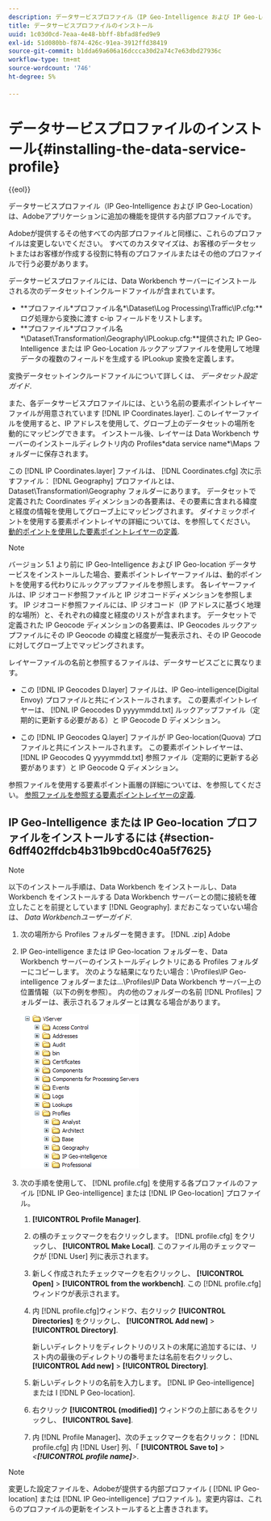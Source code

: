 ```yaml
---
description: データサービスプロファイル（IP Geo-Intelligence および IP Geo-Location）は、Adobeアプリケーションに追加の機能を提供する内部プロファイルです。
title: データサービスプロファイルのインストール
uuid: 1c03d0cd-7eaa-4e48-bbff-8bfad8fed9e9
exl-id: 51d080bb-f874-426c-91ea-3912ffd38419
source-git-commit: b1dda69a606a16dccca30d2a74c7e63dbd27936c
workflow-type: tm+mt
source-wordcount: '746'
ht-degree: 5%

---
```


# データサービスプロファイルのインストール{#installing-the-data-service-profile}

{{eol}}

データサービスプロファイル（IP Geo-Intelligence および IP Geo-Location）は、Adobeアプリケーションに追加の機能を提供する内部プロファイルです。

Adobeが提供するその他すべての内部プロファイルと同様に、これらのプロファイルは変更しないでください。 すべてのカスタマイズは、お客様のデータセットまたはお客様が作成する役割に特有のプロファイルまたはその他のプロファイルで行う必要があります。

データサービスプロファイルには、Data Workbench サーバーにインストールされる次のデータセットインクルードファイルが含まれています。

* **プロファイル\*プロファイル名&#x200B;*\Dataset\Log Processing\Traffic\IP.cfg:**ログ処理から変換に渡す c-ip フィールドをリストします。
* **プロファイル\*プロファイル名&#x200B;*\Dataset\Transformation\Geography\IPLookup.cfg:**提供された IP Geo-Intelligence または IP Geo-Location ルックアップファイルを使用して地理データの複数のフィールドを生成する IPLookup 変換を定義します。

変換データセットインクルードファイルについて詳しくは、 *データセット設定ガイド*.

また、各データサービスプロファイルには、という名前の要素ポイントレイヤーファイルが用意されています [!DNL IP Coordinates.layer]. このレイヤーファイルを使用すると、IP アドレスを使用して、グローブ上のデータセットの場所を動的にマッピングできます。 インストール後、レイヤーは Data Workbench サーバーのインストールディレクトリ内の Profiles\*data service name*\Maps フォルダーに保存されます。

この [!DNL IP Coordinates.layer] ファイルは、 [!DNL Coordinates.cfg] 次に示すファイル： [!DNL Geography] プロファイルとは、 Dataset\Transformation\Geography フォルダーにあります。 データセットで定義された Coordinates ディメンションの各要素は、その要素に含まれる緯度と経度の情報を使用してグローブ上にマッピングされます。 ダイナミックポイントを使用する要素ポイントレイヤの詳細については、を参照してください。 [動的ポイントを使用した要素ポイントレイヤーの定義](../../../../home/c-geo-oview/c-wk-img-lyrs/c-elmt-pt-lyrs/c-elmt-pt-lyrs-ref-lkp-files/c-elmt-pt-lyr-file-frmt/c-dyn-pts.md#concept-77ae65bedc3f465489bc135ae7e3c2f3).

>[!NOTE]
>
>バージョン 5.1 より前に IP Geo-Intelligence および IP Geo-location データサービスをインストールした場合、要素ポイントレイヤーファイルは、動的ポイントを使用する代わりにルックアップファイルを参照します。 各レイヤーファイルは、IP ジオコード参照ファイルと IP ジオコードディメンションを参照します。 IP ジオコード参照ファイルには、IP ジオコード（IP アドレスに基づく地理的な場所）と、それぞれの緯度と経度のリストが含まれます。 データセットで定義された IP Geocode ディメンションの各要素は、IP Geocodes ルックアップファイルにその IP Geocode の緯度と経度が一覧表示され、その IP Geocode に対してグローブ上でマッピングされます。

レイヤーファイルの名前と参照するファイルは、データサービスごとに異なります。

* この [!DNL IP Geocodes D.layer] ファイルは、IP Geo-intelligence(Digital Envoy) プロファイルと共にインストールされます。 この要素ポイントレイヤーは、 [!DNL IP Geocodes D yyyymmdd.txt] ルックアップファイル（定期的に更新する必要がある）と IP Geocode D ディメンション。

* この [!DNL IP Geocodes Q.layer] ファイルが IP Geo-location(Quova) プロファイルと共にインストールされます。 この要素ポイントレイヤーは、 [!DNL IP Geocodes Q yyyymmdd.txt] 参照ファイル（定期的に更新する必要があります）と IP Geocode Q ディメンション。

参照ファイルを使用する要素ポイント画層の詳細については、を参照してください。 [参照ファイルを参照する要素ポイントレイヤーの定義](../../../../home/c-geo-oview/c-wk-img-lyrs/c-elmt-pt-lyrs/c-elmt-pt-lyrs-ref-lkp-files/c-elmt-pt-lyrs-ref-lkp-files.md#concept-c40bd0890a984112bce831b596827f0f).

## IP Geo-Intelligence または IP Geo-location プロファイルをインストールするには {#section-6dff402ffdcb4b31b9bcd0c40a5f7625}

>[!NOTE]
>
>以下のインストール手順は、Data Workbench をインストールし、Data Workbench をインストールする Data Workbench サーバーとの間に接続を確立したことを前提としています [!DNL Geography]. まだおこなっていない場合は、 *Data Workbenchユーザーガイド*.

1. 次の場所から Profiles フォルダーを開きます。 [!DNL .zip] Adobe
1. IP Geo-intelligence または IP Geo-location フォルダーを、Data Workbench サーバーのインストールディレクトリにある Profiles フォルダーにコピーします。 次のような結果になりたい場合：\Profiles\IP Geo-intelligence フォルダーまたは…\Profiles\IP Data Workbench サーバー上の位置情報（以下の例を参照）。 内の他のフォルダーの名前 [!DNL Profiles] フォルダーは、表示されるフォルダーとは異なる場合があります。

   ![](assets/Geo_installProfiles_dirIP.png)

1. 次の手順を使用して、 [!DNL profile.cfg] を使用する各プロファイルのファイル [!DNL IP Geo-intelligence] または [!DNL IP Geo-location] プロファイル。

   1.  **[!UICONTROL Profile Manager]**.
   1. の横のチェックマークを右クリックします。 [!DNL profile.cfg] をクリックし、 **[!UICONTROL Make Local]**. このファイル用のチェックマークが [!DNL User] 列に表示されます。

   1. 新しく作成されたチェックマークを右クリックし、 **[!UICONTROL Open]** > **[!UICONTROL from the workbench]**. この [!DNL profile.cfg] ウィンドウが表示されます。

   1. 内 [!DNL profile.cfg]ウィンドウ、右クリック **[!UICONTROL Directories]** をクリックし、 **[!UICONTROL Add new]** > **[!UICONTROL Directory]**.

      新しいディレクトリをディレクトリのリストの末尾に追加するには、リスト内の最後のディレクトリの番号または名前を右クリックし、 **[!UICONTROL Add new]** > **[!UICONTROL Directory]**.

   1. 新しいディレクトリの名前を入力します。 [!DNL IP Geo-intelligence] または I [!DNL P Geo-location].

   1. 右クリック **[!UICONTROL (modified)]** ウィンドウの上部にあるをクリックし、 **[!UICONTROL Save]**.

   1. 内 [!DNL Profile Manager]、次のチェックマークを右クリック： [!DNL profile.cfg] 内 [!DNL User] 列、「 **[!UICONTROL Save to]** > *&lt;**[!UICONTROL profile name]**>*.

>[!NOTE]
>
>変更した設定ファイルを、Adobeが提供する内部プロファイル ( [!DNL IP Geo-location] または [!DNL IP Geo-intelligence] プロファイル )。変更内容は、これらのプロファイルの更新をインストールすると上書きされます。
